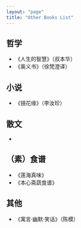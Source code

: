 ```yaml
---
layout: "page"
title: "Other Books List"
---
```

## 哲学
- 《人生的智慧》（叔本华）
- 《奥义书》（徐梵澄译）

## 小说
- 《镜花缘》（李汝珍）

## 散文
- 

## （素）食谱
- 《莲海真味》
- 《本心斋蔬食谱》

## 其他
- 《寓言·幽默·笑话》（陈模）
